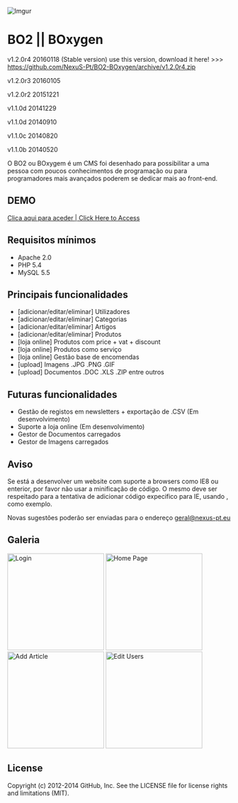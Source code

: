 ![Imgur](http://i.imgur.com/n9u1foQ.jpg)

BO2 || BOxygen
===

v1.2.0r4 20160118 (Stable version) use this version, download it here! >>> https://github.com/NexuS-Pt/BO2-BOxygen/archive/v1.2.0r4.zip

v1.2.0r3 20160105

v1.2.0r2 20151221

v1.1.0d 20141229

v1.1.0d 20140910

v1.1.0c 20140820

v1.1.0b 20140520

O BO2 ou BOxygem é um CMS foi desenhado para possibilitar a uma pessoa com poucos conhecimentos de programação ou para programadores mais avançados poderem se dedicar mais ao front-end.

## DEMO

[Clica aqui para aceder | Click Here to Access](http://bo2.nexus-pt.eu)

## Requisitos mínimos

* Apache 2.0
* PHP 5.4
* MySQL 5.5

## Principais funcionalidades

* [adicionar/editar/eliminar] Utilizadores
* [adicionar/editar/eliminar] Categorias
* [adicionar/editar/eliminar] Artigos
* [adicionar/editar/eliminar] Produtos
* [loja online] Produtos com price + vat + discount
* [loja online] Produtos como serviço
* [loja online] Gestão base de encomendas
* [upload] Imagens .JPG .PNG .GIF
* [upload] Documentos .DOC .XLS .ZIP entre outros

## Futuras funcionalidades

* Gestão de registos em newsletters + exportação de .CSV (Em desenvolvimento)
* Suporte a loja online (Em desenvolvimento)
* Gestor de Documentos carregados
* Gestor de Imagens carregados

## Aviso
Se está a desenvolver um website com suporte a browsers como IE8 ou enterior, por favor não usar a minificação de código. O mesmo deve ser respeitado para a tentativa de adicionar código expecifico para IE, usando <!--[if (IE 8)]> <![endif]--> , como exemplo.


Novas sugestões poderão ser enviadas para o endereço [geral@nexus-pt.eu](mailto:geral@nexus-pt.eu)

## Galeria
<img src="http://i.imgur.com/1wefGGC.jpg" width="218px" alt="Login" title="Login" > <img src="http://i.imgur.com/Rr1lEgQ.jpg" width="218px" alt="Home Page" title="Home Page" > <img src="http://i.imgur.com/f3kP8h1.jpg" width="218px" alt="Add Article" title="Add Article" > <img src="http://i.imgur.com/oRNjvSK.jpg" width="218px" alt="Edit Users" title="Edit Users" >



## License

Copyright (c) 2012-2014 GitHub, Inc. See the LICENSE file for license rights and
limitations (MIT).
